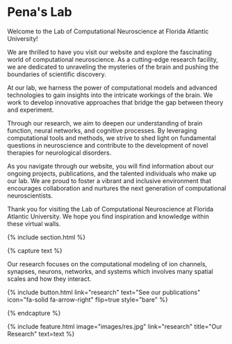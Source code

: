 ---
---

# Pena's Lab

Welcome to the Lab of Computational Neuroscience at Florida Atlantic University!

We are thrilled to have you visit our website and explore the fascinating world of computational neuroscience. As a cutting-edge research facility, we are dedicated to unraveling the mysteries of the brain and pushing the boundaries of scientific discovery.

At our lab, we harness the power of computational models and advanced technologies to gain insights into the intricate workings of the  brain. We work to develop innovative approaches that bridge the gap between theory and experiment.

Through our research, we aim to deepen our understanding of brain function, neural networks, and cognitive processes. By leveraging computational tools and methods, we strive to shed light on fundamental questions in neuroscience and contribute to the development of novel therapies for neurological disorders.

As you navigate through our website, you will find information about our ongoing projects, publications, and the talented individuals who make up our lab. We are proud to foster a vibrant and inclusive environment that encourages collaboration and nurtures the next generation of computational neuroscientists.

Thank you for visiting the Lab of Computational Neuroscience at Florida Atlantic University. We hope you find inspiration and knowledge within these virtual walls.

{% include section.html %}


{% capture text %}

Our research focuses on the computational modeling of ion channels, synapses, neurons, networks, and systems which involves many spatial scales and how they interact.

{%
  include button.html
  link="research"
  text="See our publications"
  icon="fa-solid fa-arrow-right"
  flip=true
  style="bare"
%}

{% endcapture %}

{%
  include feature.html
  image="images/res.jpg"
  link="research"
  title="Our Research"
  text=text
%}



